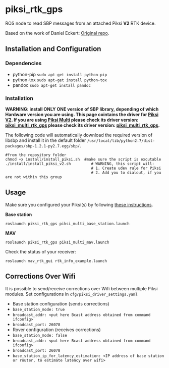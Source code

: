 piksi_rtk_gps
======
ROS node to read SBP messages from an attached Piksi **V2** RTK device.

Based on the work of Daniel Eckert: [Original repo](https://bitbucket.org/Daniel-Eckert/mav_localization).
  
## Installation and Configuration

### Dependencies
  * python-pip `sudo apt-get install python-pip`
  * python-tox `sudo apt-get install python-tox`
  * pandoc     `sudo apt-get install pandoc`
  
### Installation
**WARNING: install __ONLY ONE__ version of SBP library, depending of which Hardware version you are using. This page cointains the driver for [Piksi V2](http://docs.swiftnav.com/pdfs/piksi_datasheet_v2.3.1.pdf). If you are using [Piksi Multi](https://www.swiftnav.com/piksi-multi) please check its driver version: [piksi_multi_rtk_gps](https://github.com/ethz-asl/mav_rtk_gps/tree/master/piksi_multi_rtk_gps) please check its driver version: [piksi_multi_rtk_gps](https://github.com/ethz-asl/mav_rtk_gps/tree/master/piksi_multi_rtk_gps).**

The following code will automatically download the required version of libsbp and install it in the default folder `/usr/local/lib/python2.7/dist-packages/sbp-1.2.1-py2.7.egg/sbp/`.

```
#from the repository folder
chmod +x install/install_piksi.sh  #make sure the script is excutable
./install/install_piksi_v2.sh         # WARNING, this script will:
                                      # 1. Create udev rule for Piksi
                                      # 2. Add you to dialout, if you are not within this group
```

## Usage
Make sure you configured your Piksi(s) by following [these instructions](https://github.com/ethz-asl/mav_rtk_gps/wiki/Installing-and-Configuring-Piksi#settings-piksi-v2).

**Base station**
```
roslaunch piksi_rtk_gps piksi_multi_base_station.launch
```

**MAV**
```
roslaunch piksi_rtk_gps piksi_multi_mav.launch
```
Check the status of your receiver:
```
roslaunch mav_rtk_gui rtk_info_example.launch
```


## Corrections Over Wifi
It is possible to send/receive corrections over Wifi between multiple Piksi modules.
Set configurations in `cfg/piksi_driver_settings.yaml`
- Base station configuration (sends corrections)
 - `base_station_mode: true`
 - `broadcast_addr: <put here Bcast address obtained from command ifconfig>`
 - `broadcast_port: 26078`
- Rover configuration (receives corrections)
 - `base_station_mode: false`
 - `broadcast_addr: <put here Bcast address obtained from command ifconfig>`
 - `broadcast_port: 26078`
 - `base_station_ip_for_latency_estimation: <IP address of base station or router, to estimate latency over wifi>`
